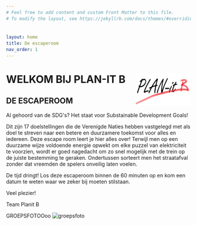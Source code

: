 ```yaml
---
# Feel free to add content and custom Front Matter to this file.
# To modify the layout, see https://jekyllrb.com/docs/themes/#overriding-theme-defaults


layout: home
title: De escaperoom
nav_order: 1
---
```



# WELKOM BIJ PLAN-IT B   <img src="planit B2-modified.jpeg" width="150" height="90" align="right">

## DE ESCAPEROOM


Al gehoord van de SDG's? Het staat voor Substainable Development Goals! 

Dit zijn 17 doelstellingen die de Verenigde Naties hebben vastgelegd met als doel te streven naar een betere en duurzamere toekomst voor alles en iedereen. Deze escape room leert je hier alles over! Terwijl men op een duurzame wijze voldoende energie opwekt om elke puzzel van elektriciteit te voorzien, wordt er goed nagedacht om zo snel mogelijk met de trein op de juiste bestemming te geraken. Ondertussen sorteert men het straatafval zonder dat vreemden de spelers onveilig laten voelen. 

De tijd dringt! Los deze escaperoom binnen de 60 minuten op en kom een datum te weten waar we zeker bij moeten stilstaan.

Veel plezier!

Team Planit B


GROEPSFOTOOoo
![groepsfoto]()